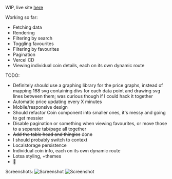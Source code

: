 WIP, live site [here](https://ars-futura-nextjs-crypto-tracker.vercel.app/)

Working so far:
- Fetching data
- Rendering
- Filtering by search
- Toggling favourites
- Filtering by favourites
- Pagination
- Vercel CD
- Viewing individual coin details, each on its own dynamic route

TODO:
- Definitely should use a graphing library for the price graphs, instead of mapping 168 svg containing divs for each data point and drawing svg lines between them; was curious though if I could hack it together 
- Automatic price updating every X minutes
- Mobile/responsive design
- Should refactor Coin component into smaller ones, it's messy and going to get messier
- Disable pagination or something when viewing favourites, or move those to a separate tab/page all together
- ~~Add the table head and thingies~~ done
- I should probably switch to context
- Localstorage persistence
- Individual coin info, each on its own dynamic route
- Lotsa styling, +themes
- 🤔

Screenshots:
 ![Screenshot](https://i.imgur.com/gKXzbUQ.png)
 ![Screenshot](https://i.imgur.com/o815eBu.png)
